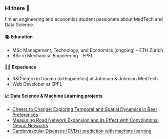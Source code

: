 ### Hi there 👋
I'm an engineering and economics student passionate about MedTech and Data Science.

#### 📚 Education
- MSc Management, Technology, and Economics (ongoing) - ETH Zürich
- BSc in Mechanical Engineering - EPFL

#### 👨‍💻 Experience
- R&D intern in trauma (orthopaedics) at Johnson & Johnson MedTech
- Web Developer at EPFL

#### 📈 Data Science & Machine Learning projects
- [Cheers to Change: Exploring Temporal and Spatial Dynamics in Beer Preferences](https://hadriensevel.github.io/vivalavada/)
- [Measuring Road Network Expansion and its Effect with Convolutional Neural Networks](https://github.com/CS-433/ml-project-2-the-overfitters)
- [Cardiovascular Diseases (CVDs) prediction with machine learning](https://github.com/hadriensevel/cvd-prediction)

<!--
**hadriensevel/hadriensevel** is a ✨ _special_ ✨ repository because its `README.md` (this file) appears on your GitHub profile.

Here are some ideas to get you started:

- 🔭 I’m currently working on ...
- 🌱 I’m currently learning ...
- 👯 I’m looking to collaborate on ...
- 🤔 I’m looking for help with ...
- 💬 Ask me about ...
- 📫 How to reach me: ...
- 😄 Pronouns: ...
- ⚡ Fun fact: ...
-->
